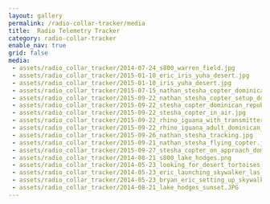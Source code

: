 ```yaml
---
layout: gallery
permalink: /radio-collar-tracker/media
title:  Radio Telemetry Tracker
category: radio-collar-tracker
enable_nav: true
grid: false
media: 
 - assets/radio_collar_tracker/2014-07-24_s800_warren_field.jpg
 - assets/radio_collar_tracker/2015-01-10_eric_iris_yuha_desert.jpg
 - assets/radio_collar_tracker/2015-01-10_iris_yuha_desert.jpg
 - assets/radio_collar_tracker/2015-07-15_nathan_stesha_copter_dominican_republic.jpg
 - assets/radio_collar_tracker/2015-09-22_nathan_stesha_copter_setup_dominican_republic.jpg
 - assets/radio_collar_tracker/2015-09-22_stesha_copter_dominican_republic.jpg
 - assets/radio_collar_tracker/2015-09-22_stesha_copter_in_air.jpg
 - assets/radio_collar_tracker/2015-09-22_rhino_iguana_with_transmitter_dominican_republic.jpg
 - assets/radio_collar_tracker/2015-09-22_rhino_iguana_adult_dominican_republic.jpg
 - assets/radio_collar_tracker/2015-09-26_nathan_stesha_tracking.jpg
 - assets/radio_collar_tracker/2015-09-21_nathan_stesha_flying_copter.jpg
 - assets/radio_collar_tracker/2015-09-27_stesha_copter_on_approach_dominican_republic.jpg
 - assets/radio_collar_tracker/2014-08-21_s800_lake_hodges.png
 - assets/radio_collar_tracker/2014-05-23_looking_for_desert_tortoises_in_las_vegas.jpg
 - assets/radio_collar_tracker/2014-05-23_eric_launching_skywalker_las_vegas.jpg
 - assets/radio_collar_tracker/2014-05-23_bryan_eric_setting_up_skywalker.jpg
 - assets/radio_collar_tracker/2014-08-21_lake_hodges_sunset.JPG
---
```



